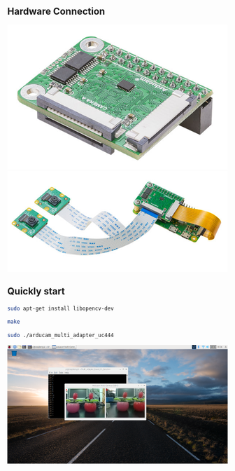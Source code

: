 
## Hardware Connection
![hardware](../../data/uc444_0.jpg)
![hardware](../../data/uc444_1.jpg)
## Quickly start

```Bash
sudo apt-get install libopencv-dev
```
```Bash
make
```
```Bash
sudo ./arducam_multi_adapter_uc444
```
![test](../../data/demo.png)
